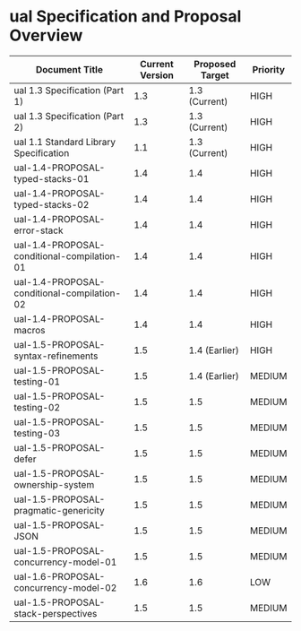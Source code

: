 # ual Specification and Proposal Overview

| Document Title | Current Version | Proposed Target | Priority |
|----------------|----------------|-----------------|----------|
| ual 1.3 Specification (Part 1) | 1.3 | 1.3 (Current) | HIGH |
| ual 1.3 Specification (Part 2) | 1.3 | 1.3 (Current) | HIGH |
| ual 1.1 Standard Library Specification | 1.1 | 1.3 (Current) | HIGH |
| ual-1.4-PROPOSAL-typed-stacks-01 | 1.4 | 1.4 | HIGH |
| ual-1.4-PROPOSAL-typed-stacks-02 | 1.4 | 1.4 | HIGH |
| ual-1.4-PROPOSAL-error-stack | 1.4 | 1.4 | HIGH |
| ual-1.4-PROPOSAL-conditional-compilation-01 | 1.4 | 1.4 | HIGH |
| ual-1.4-PROPOSAL-conditional-compilation-02 | 1.4 | 1.4 | HIGH |
| ual-1.4-PROPOSAL-macros | 1.4 | 1.4 | HIGH |
| ual-1.5-PROPOSAL-syntax-refinements | 1.5 | 1.4 (Earlier) | HIGH |
| ual-1.5-PROPOSAL-testing-01 | 1.5 | 1.4 (Earlier) | MEDIUM |
| ual-1.5-PROPOSAL-testing-02 | 1.5 | 1.5 | MEDIUM |
| ual-1.5-PROPOSAL-testing-03 | 1.5 | 1.5 | MEDIUM |
| ual-1.5-PROPOSAL-defer | 1.5 | 1.5 | MEDIUM |
| ual-1.5-PROPOSAL-ownership-system | 1.5 | 1.5 | MEDIUM |
| ual-1.5-PROPOSAL-pragmatic-genericity | 1.5 | 1.5 | MEDIUM |
| ual-1.5-PROPOSAL-JSON | 1.5 | 1.5 | MEDIUM |
| ual-1.5-PROPOSAL-concurrency-model-01 | 1.5 | 1.5 | MEDIUM |
| ual-1.6-PROPOSAL-concurrency-model-02 | 1.6 | 1.6 | LOW |
| ual-1.5-PROPOSAL-stack-perspectives | 1.5 | 1.5 | MEDIUM |

